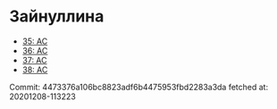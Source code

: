 # Зайнуллина
- [35: AC](35.md)
- [36: AC](36.md)
- [37: AC](37.md)
- [38: AC](38.md)

Commit: 4473376a106bc8823adf6b4475953fbd2283a3da
 fetched at: 20201208-113223
